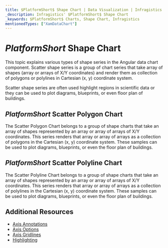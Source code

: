 ```yaml
---
title: $PlatformShort$ Shape Chart | Data Visualization | Infragistics
_description: Infragistics' $PlatformShort$ Shape Chart
_keywords: $PlatformShort$ Charts, Shape Chart, Infragistics
mentionedTypes: ["XamDataChart"]
---
```

# $PlatformShort$ Shape Chart

This topic explains various types of shape series in the Angular data chart component. Scatter shape series is a group of chart series that take array of shapes (array or arrays of X/Y coordinates) and render them as collection of polygons or polylines in Cartesian (x, y) coordinate system.

Scatter shape series are often used highlight regions in scientific data or they can be used to plot diagrams, blueprints, or even floor plan of buildings.

## $PlatformShort$ Scatter Polygon Chart

The Scatter Polygon Chart belongs to a group of shape charts that take an array of shapes represented by an array or array of arrays of X/Y coordinates. This series renders that array or array of arrays as a collection of polygons in the Cartesian (x, y) coordinate system. These samples can be used to plot diagrams, blueprints, or even the floor plan of buildings.


<code-view style="height: 600px"
           data-demos-base-url="{environment:dvDemosBaseUrl}"
           iframe-src="{environment:dvDemosBaseUrl}/charts/data-chart-type-scatter-polygon-series"
           alt="$PlatformShort$ Scatter Polygon Chart" >
</code-view>

<div class="divider--half"></div>

## $PlatformShort$ Scatter Polyline Chart

The Scatter Polyline Chart belongs to a group of shape charts that take an array of shapes represented by an array or array of arrays of X/Y coordinates. This series renders that array or array of arrays as a collection of polylines in the Cartesian (x, y) coordinate system. These samples can be used to plot diagrams, blueprints, or even the floor plan of buildings.


<code-view style="height: 600px"
           data-demos-base-url="{environment:dvDemosBaseUrl}"
           iframe-src="{environment:dvDemosBaseUrl}/charts/data-chart-type-scatter-polyline-series"
           alt="$PlatformShort$ Scatter Polyline Chart" >
</code-view>

<div class="divider--half"></div>

## Additional Resources
- [Axis Annotations](../chart-features-axis-options.md)
- [Axis Options](../chart-features-axis-options.md)
- [Axis Gridlines](../chart-features-axis-gridlines.md)
- [Highlighting](../chart-features-highlighting.md)

<!-- TODO list API links used in this topic
## API Members
-->